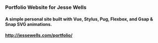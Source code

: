 ### Portfolio Website for Jesse Wells

#### A simple personal site built with Vue, Stylus, Pug, Flexbox, and Gsap & Snap SVG animations.

#### http://jessewells.com/portfolio/
